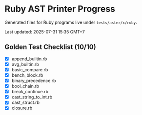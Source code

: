 # Ruby AST Printer Progress

Generated files for Ruby programs live under `tests/aster/x/ruby`.

Last updated: 2025-07-31 15:35 GMT+7

## Golden Test Checklist (10/10)
- [x] append_builtin.rb
- [x] avg_builtin.rb
- [x] basic_compare.rb
- [x] bench_block.rb
- [x] binary_precedence.rb
- [x] bool_chain.rb
- [x] break_continue.rb
- [x] cast_string_to_int.rb
- [x] cast_struct.rb
- [x] closure.rb
